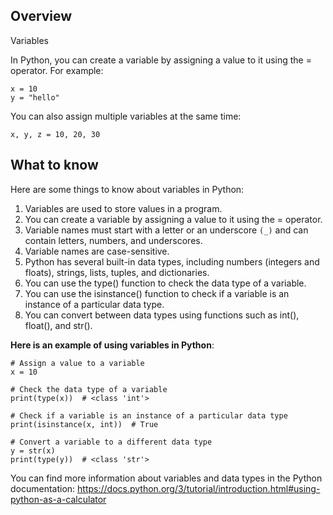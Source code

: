 ## Overview

Variables

In Python, you can create a variable by assigning a value to it using the = operator. For example:

```
x = 10
y = "hello"
```
You can also assign multiple variables at the same time:

```
x, y, z = 10, 20, 30
```

## What to know 

Here are some things to know about variables in Python:

1. Variables are used to store values in a program.
1. You can create a variable by assigning a value to it using the = operator.
1. Variable names must start with a letter or an underscore `(_)` and can contain letters, numbers, and underscores.
1. Variable names are case-sensitive.
1. Python has several built-in data types, including numbers (integers and floats), strings, lists, tuples, and dictionaries.
1. You can use the type() function to check the data type of a variable.
1. You can use the isinstance() function to check if a variable is an instance of a particular data type.
1. You can convert between data types using functions such as int(), float(), and str().

**Here is an example of using variables in Python**:

```
# Assign a value to a variable
x = 10

# Check the data type of a variable
print(type(x))  # <class 'int'>

# Check if a variable is an instance of a particular data type
print(isinstance(x, int))  # True

# Convert a variable to a different data type
y = str(x)
print(type(y))  # <class 'str'>
```

You can find more information about variables and data types in the Python documentation: https://docs.python.org/3/tutorial/introduction.html#using-python-as-a-calculator


